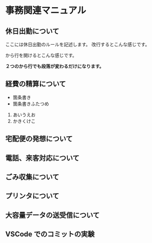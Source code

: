 # 事務関連マニュアル
## 休日出勤について
ここには休日出勤のルールを記述します。
改行するとこんな感じです。

から行を開けるとこんな感じです。


**２つのから行でも段落が変わるだけになります。**

## 経費の精算について
- 箇条書き
- 箇条書きふたつめ

1. あいうえお
2. かきくけこ

## 宅配便の発想について
## 電話、来客対応について
## ごみ収集について
## プリンタについて
## 大容量データの送受信について

## VSCode でのコミットの実験

